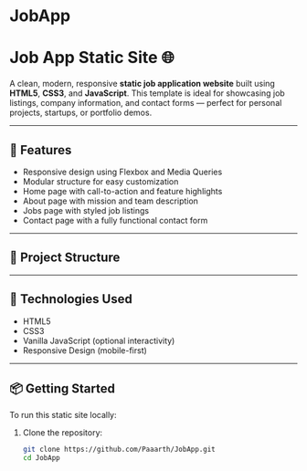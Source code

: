 # JobApp

# Job App Static Site 🌐

A clean, modern, responsive **static job application website** built using **HTML5**, **CSS3**, and **JavaScript**. This template is ideal for showcasing job listings, company information, and contact forms — perfect for personal projects, startups, or portfolio demos.

---

## 🚀 Features

- Responsive design using Flexbox and Media Queries
- Modular structure for easy customization
- Home page with call-to-action and feature highlights
- About page with mission and team description
- Jobs page with styled job listings
- Contact page with a fully functional contact form

---

## 📁 Project Structure

---

## 🧰 Technologies Used

- HTML5
- CSS3
- Vanilla JavaScript (optional interactivity)
- Responsive Design (mobile-first)

---

## 📦 Getting Started

To run this static site locally:

1. Clone the repository:
   ```bash
   git clone https://github.com/Paaarth/JobApp.git
   cd JobApp
   ```
